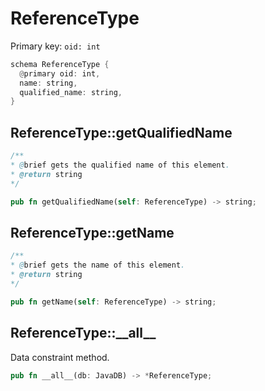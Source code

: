 # ReferenceType

Primary key: `oid: int`

```rust
schema ReferenceType {
  @primary oid: int,
  name: string,
  qualified_name: string,
}
```
## ReferenceType::getQualifiedName

```java
/**
* @brief gets the qualified name of this element.
* @return string
*/
```
```rust
pub fn getQualifiedName(self: ReferenceType) -> string;
```
## ReferenceType::getName

```java
/**
* @brief gets the name of this element.
* @return string
*/
```
```rust
pub fn getName(self: ReferenceType) -> string;
```
## ReferenceType::\_\_all\_\_

Data constraint method.

```rust
pub fn __all__(db: JavaDB) -> *ReferenceType;
```

